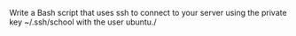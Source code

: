 Write a Bash script that uses ssh to connect to your server using the private key ~/.ssh/school with the user ubuntu./
